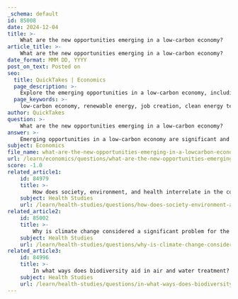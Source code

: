 ```yaml
---
_schema: default
id: 85008
date: 2024-12-04
title: >-
    What are the new opportunities emerging in a low-carbon economy?
article_title: >-
    What are the new opportunities emerging in a low-carbon economy?
date_format: MMM DD, YYYY
post_on_text: Posted on
seo:
  title: QuickTakes | Economics
  page_description: >-
    Explore the emerging opportunities in a low-carbon economy, including job creation in renewable energy, investment in clean technologies, and the significance of open innovation and just transitions for sustainable development.
  page_keywords: >-
    low-carbon economy, renewable energy, job creation, clean energy technologies, investment, innovation, policy-driven opportunities, just transition, critical minerals, sustainability
author: QuickTakes
question: >-
    What are the new opportunities emerging in a low-carbon economy?
answer: >-
    Emerging opportunities in a low-carbon economy are significant and multifaceted, driven by the urgent need to address climate change and the transition towards sustainable practices. Here are some key areas where new opportunities are arising:\n\n1. **Job Creation in Renewable Energy**: The renewable energy sector is experiencing rapid growth, with job creation outpacing that of the overall economy. For instance, the renewable energy industry in the United States is growing at a rate 12% faster than the national average. In 2023, clean energy jobs grew at more than double the rate of job growth in the rest of the economy, adding approximately 149,000 new jobs. Solar photovoltaic (PV) technology has been a major contributor, providing the largest share of renewable energy jobs globally.\n\n2. **Investment in Clean Energy Technologies**: Global investment in the low-carbon energy transition surged to approximately $1.77 trillion in 2023, marking a 17% increase from the previous year. This investment is primarily directed towards renewable energy sources, electric vehicles, hydrogen production, and carbon capture technologies. The clean energy supply chain, including manufacturing and production of essential components, is also seeing significant investment, which is expected to rise further in the coming years.\n\n3. **Innovation and Open Economic Frameworks**: Open innovation (OPI) is emerging as a crucial enabler of green low-carbon development. By fostering knowledge interaction networks, businesses can create new value and drive sustainable innovations. This approach is essential for developing and deploying low-carbon technologies effectively.\n\n4. **Policy-Driven Job Opportunities**: Government initiatives, such as the European Union's push for energy efficiency in buildings, are projected to create substantial job opportunities. For example, it is estimated that this initiative alone could generate around 160,000 jobs in the energy and heating sector by 2030.\n\n5. **Emerging Sectors and Technologies**: The transition to a low-carbon economy is also creating opportunities in sectors such as critical mineral mining, which is essential for the production of clean energy technologies. This sector has already added significant employment in recent years, highlighting the interconnectedness of various industries in the green economy.\n\n6. **Focus on Just Transition**: As countries shift towards a low-carbon economy, there is a growing emphasis on ensuring that this transition is socially and economically fair. This includes creating pathways for workers in carbon-intensive industries to transition into new roles in the green economy, thereby ensuring that no one is left behind.\n\nIn summary, the transition to a low-carbon economy is unlocking a wealth of opportunities across various sectors, driven by investments in renewable energy, technological innovation, and supportive policies. These developments not only contribute to environmental sustainability but also foster economic growth and job creation in a rapidly evolving landscape.
subject: Economics
file_name: what-are-the-new-opportunities-emerging-in-a-lowcarbon-economy.md
url: /learn/economics/questions/what-are-the-new-opportunities-emerging-in-a-lowcarbon-economy
score: -1.0
related_article1:
    id: 84979
    title: >-
        How does society, environment, and health interrelate in the context of biodiversity and climate change?
    subject: Health Studies
    url: /learn/health-studies/questions/how-does-society-environment-and-health-interrelate-in-the-context-of-biodiversity-and-climate-change
related_article2:
    id: 85002
    title: >-
        Why is climate change considered a significant problem for the planet?
    subject: Health Studies
    url: /learn/health-studies/questions/why-is-climate-change-considered-a-significant-problem-for-the-planet
related_article3:
    id: 84996
    title: >-
        In what ways does biodiversity aid in air and water treatment?
    subject: Health Studies
    url: /learn/health-studies/questions/in-what-ways-does-biodiversity-aid-in-air-and-water-treatment
---
```


&nbsp;